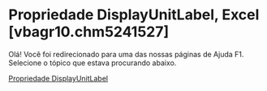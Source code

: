 
# Propriedade DisplayUnitLabel, Excel [vbagr10.chm5241527]

Olá! Você foi redirecionado para uma das nossas páginas de Ajuda F1. Selecione o tópico que estava procurando abaixo.

[Propriedade DisplayUnitLabel](http://msdn.microsoft.com/library/50e91894-9b5d-c915-e94c-e4563b54487a%28Office.15%29.aspx)
